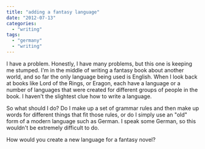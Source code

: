 ```yaml
---
title: "adding a fantasy language"
date: "2012-07-13"
categories: 
  - "writing"
tags: 
  - "germany"
  - "writing"
---
```


I have a problem. Honestly, I have many problems, but this one is keeping me stumped. I'm in the middle of writing a fantasy book about another world, and so far the only language being used is English. When I look back at books like Lord of the Rings, or Eragon, each have a language or a number of languages that were created for different groups of people in the book. I haven't the slightest clue how to write a language.

So what should I do? Do I make up a set of grammar rules and then make up words for different things that fit those rules, or do I simply use an "old" form of a modern language such as German. I speak some German, so this wouldn't be extremely difficult to do.

How would you create a new language for a fantasy novel?
